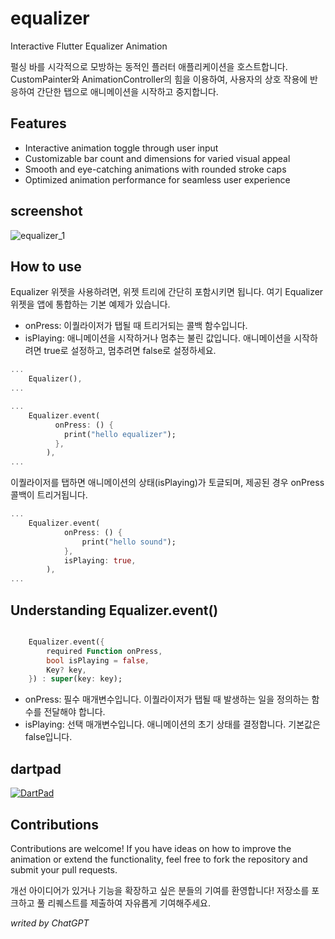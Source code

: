 # equalizer

Interactive Flutter Equalizer Animation


펄싱 바를 시각적으로 모방하는 동적인 플러터 애플리케이션을 호스트합니다. CustomPainter와 AnimationController의 힘을 이용하여, 사용자의 상호 작용에 반응하여 간단한 탭으로 애니메이션을 시작하고 중지합니다.


## Features

+ Interactive animation toggle through user input
+ Customizable bar count and dimensions for varied visual appeal
+ Smooth and eye-catching animations with rounded stroke caps
+ Optimized animation performance for seamless user experience


## screenshot

![equalizer_1](https://github.com/uphoon/equalizer/assets/3182587/8cf226c7-58e9-4024-a28f-b38af1692eea)


## How to use

Equalizer 위젯을 사용하려면, 위젯 트리에 간단히 포함시키면 됩니다. 여기 Equalizer 위젯을 앱에 통합하는 기본 예제가 있습니다.

+ onPress: 이퀄라이저가 탭될 때 트리거되는 콜백 함수입니다.
+ isPlaying: 애니메이션을 시작하거나 멈추는 불린 값입니다. 애니메이션을 시작하려면 true로 설정하고, 멈추려면 false로 설정하세요.

```dart
...
    Equalizer(),
...
```

```dart
...
    Equalizer.event(
          onPress: () {
            print("hello equalizer");
          },
        ),
...
```

이퀄라이저를 탭하면 애니메이션의 상태(isPlaying)가 토글되며, 제공된 경우 onPress 콜백이 트리거됩니다.

```dart
...
    Equalizer.event(
            onPress: () {
                print("hello sound");
            },
            isPlaying: true,
        ),
...
```


## Understanding Equalizer.event()

```dart

    Equalizer.event({
        required Function onPress,
        bool isPlaying = false,
        Key? key,
    }) : super(key: key);

```

+ onPress: 필수 매개변수입니다. 이퀄라이저가 탭될 때 발생하는 일을 정의하는 함수를 전달해야 합니다.
+ isPlaying: 선택 매개변수입니다. 애니메이션의 초기 상태를 결정합니다. 기본값은 false입니다.


## dartpad

[![DartPad](https://github.com/uphoon/equalizer/assets/3182587/0f9ac0b2-0d90-497a-929d-b47d0d9f6bfb)](https://dartpad.dev/?id=d45563969f8b818d541ce39051decba2)


## Contributions

Contributions are welcome! If you have ideas on how to improve the animation or extend the functionality, feel free to fork the repository and submit your pull requests.

개선 아이디어가 있거나 기능을 확장하고 싶은 분들의 기여를 환영합니다! 저장소를 포크하고 풀 리퀘스트를 제출하여 자유롭게 기여해주세요.


*writed by ChatGPT*
